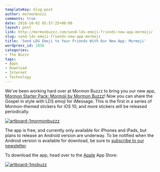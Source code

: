 ```yaml
---
templateKey: blog-post
author: mormonbuzzz
comments: true
date: 2016-10-02 05:57:25+00:00
layout: post
link: http://mormonbuzzz.com/send-lds-emoji-friends-new-app-mormoji/
slug: send-lds-emoji-friends-new-app-mormoji
title: 'Send LDS Emoji to Your Friends With Our New App: Mormoji'
wordpress_id: 1936
categories:
- The Buzzz
tags:
- Apps
- Download
- Internet
- Technology
---
```


We've been working hard over at Mormon Buzzz to bring you our new app, [Mormon Starter Pack: Mormoji by Mormon Buzzz](https://itunes.apple.com/us/app/mormon-starter-pack-mormoji/id1155864294?mt=8)! Now you can share the Gospel in style with LDS emoji for iMessage. This is the first in a series of Mormon-themed stickers for iOS 10, and more stickers will be released periodically.

[![artboard-1mormonbuzzz](http://mormonbuzzz.com/wp-content/uploads/2016/10/Artboard-1mormonbuzzz.png)](https://itunes.apple.com/us/app/mormon-starter-pack-mormoji/id1155864294?ls=1&mt=8)

The app is free, and currently only available for iPhones and iPads, but plans to release an Android version are underway. To be notified when the Android version is available for download, be sure to [subscribe to our newsletter](http://mormonbuzzz.us10.list-manage.com/subscribe?u=00af18e4a80e08de14aa45535&id=de6bd28ee9).

To download the app, head over to the [Apple](https://itunes.apple.com/us/app/mormon-starter-pack-mormoji/id1155864294?ls=1&mt=8) App Store:

[![artboard-1mobuzz](http://mormonbuzzz.com/wp-content/uploads/2016/10/Artboard-1mobuzz.png)](http://mormonbuzzz.com/wp-content/uploads/2016/10/Artboard-1mobuzz.png)
